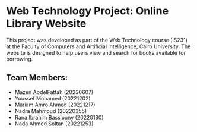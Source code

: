<!DOCTYPE html>
<html lang="en">

<head>
    <meta charset="UTF-8">
    <meta http-equiv="X-UA-Compatible" content="IE=edge">
    <meta name="viewport" content="width=device-width, initial-scale=1.0">
</head>

<body>
    <h1>Web Technology Project: Online Library Website</h1>
    <p>This project was developed as part of the Web Technology course (IS231) at the Faculty of Computers and Artificial Intelligence, Cairo University. The website is designed to help users view and search for books available for borrowing.</p>
    <h2>Team Members:</h2>
    <ul>
        <li>Mazen AbdelFattah (20230607)</li>
        <li>Youssef Mohamed (20221202)</li>
        <li>Mariam Amro Ahmed (20221217)</li>
        <li>Nadra Mahmoud (20220355)</li>
        <li>Rana Ibrahim Bassiouny (20220130)</li>
        <li>Nada Ahmed Soltan (20221253)</li>
    </ul>   
</body>

</html>
